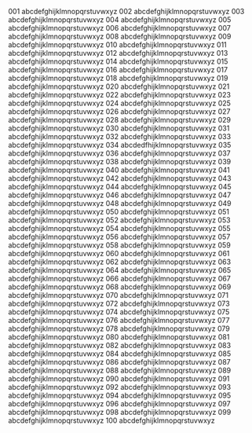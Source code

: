 001 abcdefghijklmnopqrstuvwxyz
002 abcdefghijklmnopqrstuvwxyz
003 abcdefghijklmnopqrstuvwxyz
004 abcdefghijklmnopqrstuvwxyz
005 abcdefghijklmnopqrstuvwxyz
006 abcdefghijklmnopqrstuvwxyz
007 abcdefghijklmnopqrstuvwxyz
008 abcdefghijklmnopqrstuvwxyz
009 abcdefghijklmnopqrstuvwxyz
010 abcdefghijklmnopqrstuvwxyz
011 abcdefghijklmnopqrstuvwxyz
012 abcdefghijklmnopqrstuvwxyz
013 abcdefghijklmnopqrstuvwxyz
014 abcdefghijklmnopqrstuvwxyz
015 abcdefghijklmnopqrstuvwxyz
016 abcdefghijklmnopqrstuvwxyz
017 abcdefghijklmnopqrstuvwxyz
018 abcdefghijklmnopqrstuvwxyz
019 abcdefghijklmnopqrstuvwxyz
020 abcdefghijklmnopqrstuvwxyz
021 abcdefghijklmnopqrstuvwxyz
022 abcdefghijklmnopqrstuvwxyz
023 abcdefghijklmnopqrstuvwxyz
024 abcdefghijklmnopqrstuvwxyz
025 abcdefghijklmnopqrstuvwxyz
026 abcdefghijklmnopqrstuvwxyz
027 abcdefghijklmnopqrstuvwxyz
028 abcdefghijklmnopqrstuvwxyz
029 abcdefghijklmnopqrstuvwxyz
030 abcdefghijklmnopqrstuvwxyz
031 abcdefghijklmnopqrstuvwxyz
032 abcdefghijklmnopqrstuvwxyz
033 abcdefghijklmnopqrstuvwxyz
034 abcdedfhijklmnopqrstuvwxyz
035 abcdefghijklmnopqrstuvwxyz
036 abcdefghijklmnopqrstuvwxyz
037 abcdefghijklmnopqrstuvwxyz
038 abcdefghijklmnopqrstuvwxyz
039 abcdefghijklmnopqrstuvwxyz
040 abcdefghijklmnopqrstuvwxyz
041 abcdefghijklmnopqrstuvwxyz
042 abcdefghijklmnopqrstuvwxyz
043 abcdefghijklmnopqrstuvwxyz
044 abcdefghijklmnopqrstuvwxyz
045 abcdefghijklmnopqrstuvwxyz
046 abcdefghijklmnopqrstuvwxyz
047 abcdefghijklmnopqrstuvwxyz
048 abcdefghijklmnopqrstuvwxyz
049 abcdefghijklmnopqrstuvwxyz
050 abcdefghijklmnopqrstuvwxyz
051 abcdefghijklmnopqrstuvwxyz
052 abcdefghijklmnopqrstuvwxyz
053 abcdefghijklmnopqrstuvwxyz
054 abcdefghijklmnopqrstuvwxyz
055 abcdefghijklmnopqrstuvwxyz
056 abcdefghijklmnopqrstuvwxyz
057 abcdefghijklmnopqrstuvwxyz
058 abcdefghijklmnopqrstuvwxyz
059 abcdefghijklmnopqrstuvwxyz
060 abcdefghijklmnopqrstuvwxyz
061 abcdefghijklmnopqrstuvwxyz
062 abcdefghijklmnopqrstuvwxyz
063 abcdefghijklmnopqrstuvwxyz
064 abcdefghijklmnopqrstuvwxyz
065 abcdefghijklmnopqrstuvwxyz
066 abcdefghijklmnopqrstuvwxyz
067 abcdefghijklmnopqrstuvwxyz
068 abcdefghijklmnopqrstuvwxyz
069 abcdefghijklmnopqrstuvwxyz
070 abcdefghijklmnopqrstuvwxyz
071 abcdefghijklmnopqrstuvwxyz
072 abcdefghijklmnopqrstuvwxyz
073 abcdefghijklmnopqrstuvwxyz
074 abcdefghijklmnopqrstuvwxyz
075 abcdefghijklmnopqrstuvwxyz
076 abcdefghijklmnopqrstuvwxyz
077 abcdefghijklmnopqrstuvwxyz
078 abcdefghijklmnopqrstuvwxyz
079 abcdefghijklmnopqrstuvwxyz
080 abcdefghijklmnopqrstuvwxyz
081 abcdefghijklmnopqrstuvwxyz
082 abcdefghijklmnopqrstuvwxyz
083 abcdefghijklmnopqrstuvwxyz
084 abcdefghijklmnopqrstuvwxyz
085 abcdefghijklmnopqrstuvwxyz
086 abcdefghijklmnopqrstuvwxyz
087 abcdefghijklmnopqrstuvwxyz
088 abcdefghijklmnopqrstuvwxyz
089 abcdefghijklmnopqrstuvwxyz
090 abcdefghijklmnopqrstuvwxyz
091 abcdefghijklmnopqrstuvwxyz
092 abcdefghijklmnopqrstuvwxyz
093 abcdefghijklmnopqrstuvwxyz
094 abcdefghijklmnopqrstuvwxyz
095 abcdefghijklmnopqrstuvwxyz
096 abcdefghijklmnopqrstuvwxyz
097 abcdefghijklmnopqrstuvwxyz
098 abcdefghijklmnopqrstuvwxyz
099 abcdefghijklmnopqrstuvwxyz
100 abcdefghijklmnopqrstuvwxyz
